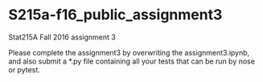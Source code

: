 # S215a-f16_public_assignment3
Stat215A Fall 2016 assignment 3

Please complete the assignment3 by overwriting the assignment3.ipynb, and also submit a *.py file containing 
all your tests that can be run by nose or pytest. 

